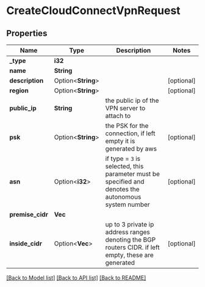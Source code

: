 # CreateCloudConnectVpnRequest

## Properties

Name | Type | Description | Notes
------------ | ------------- | ------------- | -------------
**_type** | **i32** |  | 
**name** | **String** |  | 
**description** | Option<**String**> |  | [optional]
**region** | Option<**String**> |  | [optional]
**public_ip** | **String** | the public ip of the VPN server to attach to | 
**psk** | Option<**String**> | the PSK for the connection, if left empty it is generated by aws | [optional]
**asn** | Option<**i32**> | if type = `3` is selected, this parameter must be specified and denotes the autonomous system number | [optional]
**premise_cidr** | **Vec<String>** |  | 
**inside_cidr** | Option<**Vec<String>**> | up to 3 private ip address ranges denoting the BGP routers CIDR. if left empty, these are generated | [optional]

[[Back to Model list]](../README.md#documentation-for-models) [[Back to API list]](../README.md#documentation-for-api-endpoints) [[Back to README]](../README.md)


